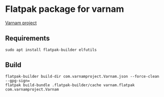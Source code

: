 # Flatpak package for varnam

[Varnam project](https://www.varnamproject.com/)

## Requirements

```
sudo apt install flatpak-builder elfutils
```

## Build

```
flatpak-builder build-dir com.varnamproject.Varnam.json --force-clean --gpg-sign=
flatpak build-bundle .flatpak-builder/cache varnam.flatpak com.varnamproject.Varnam
```